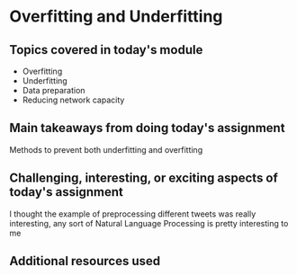 # Overfitting and Underfitting

## Topics covered in today's module
* Overfitting
* Underfitting
* Data preparation
* Reducing network capacity

## Main takeaways from doing today's assignment
Methods to prevent both underfitting and overfitting

## Challenging, interesting, or exciting aspects of today's assignment
I thought the example of preprocessing different tweets was really interesting, any sort of Natural Language Processing is pretty interesting to me

## Additional resources used 
<To be filled>
